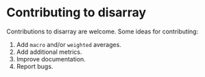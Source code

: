 # Contributing to disarray
Contributions to disarray are welcome. Some ideas for contributing:

1. Add `macro` and/or `weighted` averages.
2. Add additional metrics.
3. Improve documentation.
4. Report bugs.